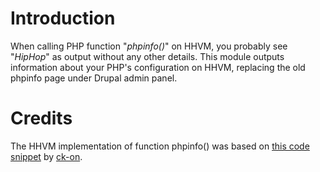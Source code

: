 # Introduction

When calling PHP function "_phpinfo()_" on HHVM, you probably see "_HipHop_" as
output without any other details. This module outputs information about your
PHP's configuration on HHVM, replacing the old phpinfo page under Drupal admin
panel.

# Credits

The HHVM implementation of function phpinfo() was based on
[this code snippet](https://gist.github.com/ck-on/67ca91f0310a695ceb65) by
[ck-on](https://github.com/ck-on).
